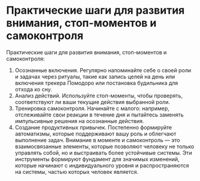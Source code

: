 # Практические шаги для развития внимания, стоп-моментов и самоконтроля

Практические шаги для развития внимания, стоп-моментов и самоконтроля:
1. Осознанные включения. Регулярно напоминайте себе о своей роли и задачах через ритуалы, такие как запись целей на день или включения трекера Помодоро или постановка будильника для отхода ко сну.
2. Анализ действий. Используйте стоп-моменты, чтобы проверять, соответствуют ли ваши текущие действия выбранной роли.
3. Тренировка самоконтроля. Начинайте с малого: например, отслеживайте свои реакции в течение дня и пытайтесь заменять импульсивные решения на осознанные действия.
4. Создание продуктивных привычек. Постепенно формируйте автоматизмы, которые поддерживают вашу роль и облегчают выполнение задач.
Внимание в моменте и самоконтроль — это взаимосвязанные элементы, которые позволяют человеку не только управлять собой, но и выстраивать более устойчивые системы. Эти инструменты формируют фундамент для значимых изменений, которые начинают с индивидуального уровня и распространяются на системы, частью которых человек является.
